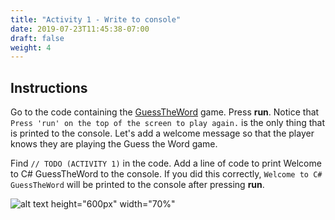 ```yaml
---
title: "Activity 1 - Write to console"
date: 2019-07-23T11:45:38-07:00
draft: false
weight: 4
---
```


## Instructions

Go to the code containing the [GuessTheWord](https://aka.ms/nuevoguesstheword) game. Press **run**. Notice that `Press 'run' on the top of the screen to play again.` is the only thing that is printed to the console. Let's add a welcome message so that the player knows they are playing the Guess the Word game.

Find `// TODO (ACTIVITY 1)` in the code. Add a line of code to print Welcome to C# GuessTheWord to the console. If you did this correctly, `Welcome to C# GuessTheWord` will be printed to the console after pressing **run**.

![alt text height="600px" width="70%"](../media/replit-activity1.PNG "Replit for activity 1")